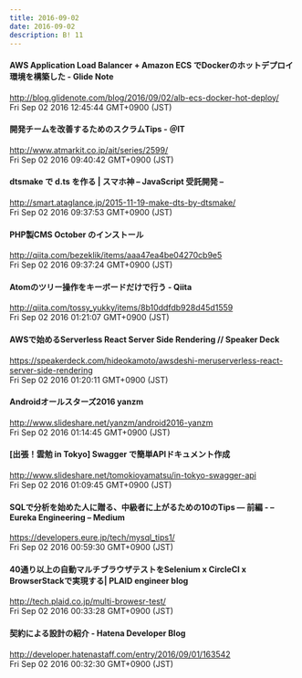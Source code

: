 ```yaml
---
title: 2016-09-02
date: 2016-09-02
description: B! 11
---
```


#### AWS Application Load Balancer + Amazon ECS でDockerのホットデプロイ環境を構築した - Glide Note
http://blog.glidenote.com/blog/2016/09/02/alb-ecs-docker-hot-deploy/<br>
Fri Sep 02 2016 12:45:44 GMT+0900 (JST)<br>


####  開発チームを改善するためのスクラムTips - ＠IT
http://www.atmarkit.co.jp/ait/series/2599/<br>
Fri Sep 02 2016 09:40:42 GMT+0900 (JST)<br>


#### dtsmake で d.ts を作る | スマホ神 – JavaScript 受託開発 –
http://smart.ataglance.jp/2015-11-19-make-dts-by-dtsmake/<br>
Fri Sep 02 2016 09:37:53 GMT+0900 (JST)<br>


#### PHP製CMS October のインストール
http://qiita.com/bezeklik/items/aaa47ea4be04270cb9e5<br>
Fri Sep 02 2016 09:37:24 GMT+0900 (JST)<br>


#### Atomのツリー操作をキーボードだけで行う - Qiita
http://qiita.com/tossy_yukky/items/8b10ddfdb928d45d1559<br>
Fri Sep 02 2016 01:21:07 GMT+0900 (JST)<br>


#### AWSで始めるServerless React Server Side Rendering // Speaker Deck
https://speakerdeck.com/hideokamoto/awsdeshi-meruserverless-react-server-side-rendering<br>
Fri Sep 02 2016 01:20:11 GMT+0900 (JST)<br>


#### Androidオールスターズ2016 yanzm
http://www.slideshare.net/yanzm/android2016-yanzm<br>
Fri Sep 02 2016 01:14:45 GMT+0900 (JST)<br>


#### [出張！雲勉 in Tokyo] Swagger で簡単APIドキュメント作成
http://www.slideshare.net/tomokioyamatsu/in-tokyo-swagger-api<br>
Fri Sep 02 2016 01:09:45 GMT+0900 (JST)<br>


#### SQLで分析を始めた人に贈る、中級者に上がるための10のTips — 前編 - – Eureka Engineering – Medium
https://developers.eure.jp/tech/mysql_tips1/<br>
Fri Sep 02 2016 00:59:30 GMT+0900 (JST)<br>


#### 40通り以上の自動マルチブラウザテストをSelenium x CircleCI x BrowserStackで実現する| PLAID engineer blog
http://tech.plaid.co.jp/multi-browesr-test/<br>
Fri Sep 02 2016 00:33:28 GMT+0900 (JST)<br>


#### 契約による設計の紹介 - Hatena Developer Blog
http://developer.hatenastaff.com/entry/2016/09/01/163542<br>
Fri Sep 02 2016 00:32:30 GMT+0900 (JST)<br>



